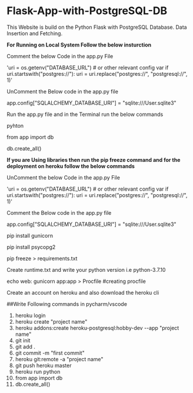 # Flask-App-with-PostgreSQL-DB

This Website is build on the Python Flask with PostgreSQL Database. Data Insertion and Fetching.

**For Running on Local System Follow the below insturction**

Comment the below Code in the app.py File

'uri = os.getenv("DATABASE_URL")  # or other relevant config var
if uri.startswith("postgres://"):
    uri = uri.replace("postgres://", "postgresql://", 1)'
    
UnComment the Below code in the app.py file

app.config["SQLALCHEMY_DATABASE_URI"] = "sqlite:///User.sqlite3"
    
Run the app.py file and in the Terminal run the below commands

pyhton

from app import db

db.create_all()


**If you are Using libraries then run the pip freeze command and for the deployment on heroku follow the below commands**

UnComment the below Code in the app.py File

'uri = os.getenv("DATABASE_URL")  # or other relevant config var
if uri.startswith("postgres://"):
    uri = uri.replace("postgres://", "postgresql://", 1)'
    
Comment the Below code in the app.py file

app.config["SQLALCHEMY_DATABASE_URI"] = "sqlite:///User.sqlite3"


pip install gunicorn

pip install psycopg2

pip freeze > requirements.txt

Create runtime.txt and write your python version i.e python-3.7.10

echo web: gunicorn app:app > Procfile   #creating procfile

Create an account on heroku  and also download the heroku cli

##Write Following commands in pycharm/vscode
1. heroku login
2. heroku create "project name"
3. heroku addons:create heroku-postgresql:hobby-dev --app "project name"       
4. git init
5. git add . 
6. git commit -m "first commit"
7. heroku git:remote -a "project name"
8. git push heroku master
9. heroku run python
10. from app import db 
11. db.create_all()
